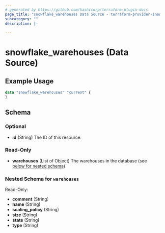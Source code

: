 ```yaml
---
# generated by https://github.com/hashicorp/terraform-plugin-docs
page_title: "snowflake_warehouses Data Source - terraform-provider-snowflake"
subcategory: ""
description: |-
  
---
```


# snowflake_warehouses (Data Source)



## Example Usage

```terraform
data "snowflake_warehouses" "current" {
}
```

<!-- schema generated by tfplugindocs -->
## Schema

### Optional

- **id** (String) The ID of this resource.

### Read-Only

- **warehouses** (List of Object) The warehouses in the database (see [below for nested schema](#nestedatt--warehouses))

<a id="nestedatt--warehouses"></a>
### Nested Schema for `warehouses`

Read-Only:

- **comment** (String)
- **name** (String)
- **scaling_policy** (String)
- **size** (String)
- **state** (String)
- **type** (String)


